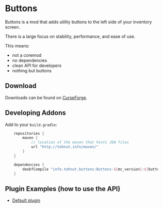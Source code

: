 # Buttons

Buttons is a mod that adds utility buttons to the left side of your inventory screen. 

There is a large focus on stability, performance, and ease of use.

This means:

* not a coremod
* no dependencies
* clean API for developers
* nothing but buttons

## Download

Downloads can be found on [CurseForge](CURSE.LINK.HERE).

## Developing Addons

Add to your `build.gradle`:

```groovy
    repositories {
        maven {
            // location of the maven that hosts JEW files
            url "http://tehnut.info/maven/"
        }
    }

    dependencies {
        deobfCompile "info.tehnut.buttons:Buttons-${mc_version}:${buttons_version}"
    }
```

## Plugin Examples (how to use the API)

* [Default plugin](https://github.com/TehNut/Buttons/tree/1.10/src/main/java/tehnut/buttons/plugins/buttons)